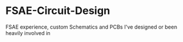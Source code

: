 # FSAE-Circuit-Design
FSAE experience, custom Schematics and PCBs I've designed or been heavily involved in
